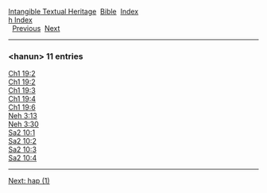 [Intangible Textual Heritage](../../index)  [Bible](../index) 
[Index](index)   
[h Index](_h_)  
  [Previous](c05123)  [Next](c05125) 

------------------------------------------------------------------------

### &lt;hanun&gt; 11 entries

[Ch1 19:2](../kjv/ch1019.htm#002)  
[Ch1 19:2](../kjv/ch1019.htm#002)  
[Ch1 19:3](../kjv/ch1019.htm#003)  
[Ch1 19:4](../kjv/ch1019.htm#004)  
[Ch1 19:6](../kjv/ch1019.htm#006)  
[Neh 3:13](../kjv/neh003.htm#013)  
[Neh 3:30](../kjv/neh003.htm#030)  
[Sa2 10:1](../kjv/sa2010.htm#001)  
[Sa2 10:2](../kjv/sa2010.htm#002)  
[Sa2 10:3](../kjv/sa2010.htm#003)  
[Sa2 10:4](../kjv/sa2010.htm#004)  

------------------------------------------------------------------------

[Next: hap (1)](c05125)
